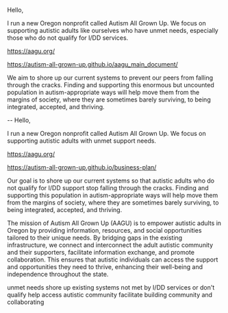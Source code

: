 Hello,

I run a new Oregon nonprofit called Autism All Grown Up. We focus on supporting autistic adults like ourselves who have unmet needs, especially those who do not qualify for I/DD services.

https://aagu.org/

https://autism-all-grown-up.github.io/aagu_main_document/

We aim to shore up our current systems to prevent our peers from falling through the cracks. Finding and supporting this enormous but uncounted population in autism-appropriate ways will help move them from the margins of society, where they are sometimes barely surviving, to being integrated, accepted, and thriving.

-- Hello,

I run a new Oregon nonprofit called Autism All Grown Up. We focus on supporting autistic adults with unmet support needs.

https://aagu.org/

https://autism-all-grown-up.github.io/business-plan/

Our goal is to shore up our current systems so that autistic adults who do not qualify for I/DD support stop falling through the cracks. Finding and supporting this population in autism-appropriate ways will help move them from the margins of society, where they are sometimes barely surviving, to being integrated, accepted, and thriving.

The mission of Autism All Grown Up (AAGU) is to empower autistic adults in Oregon by providing information, resources, and social opportunities tailored to their unique needs. By bridging gaps in the existing infrastructure, we connect and interconnect the adult autistic community and their supporters, facilitate information exchange, and promote collaboration. This ensures that autistic individuals can access the support and opportunities they need to thrive, enhancing their well-being and independence throughout the state.

unmet needs
shore up existing systems
not met by I/DD services or don't qualify
help access
autistic community
facilitate building community and collaborating

